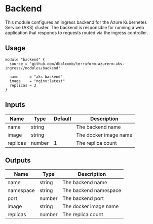 # Backend

This module configures an ingress backend for the Azure Kubernetes Service (AKS)
cluster. The backend is responsible for running a web application that responds
to requests routed via the ingress controller.

## Usage

```hcl
module "backend" {
  source = "github.com/dbalcomb/terraform-azurerm-aks-ingress//modules/backend"

  name     = "aks-backend"
  image    = "nginx:latest"
  replicas = 3
}
```

## Inputs

| Name     | Type   | Default | Description           |
| -------- | ------ | ------- | --------------------- |
| name     | string |         | The backend name      |
| image    | string |         | The docker image name |
| replicas | number | 1       | The replica count     |

## Outputs

| Name      | Type   | Description           |
| --------- | ------ | --------------------- |
| name      | string | The backend name      |
| namespace | string | The backend namespace |
| port      | number | The backend port      |
| image     | string | The docker image name |
| replicas  | number | The replica count     |
